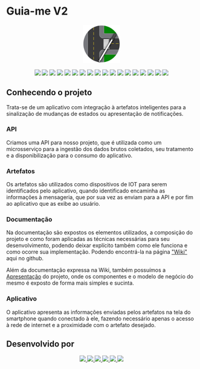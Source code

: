 # Guia-me V2

<p align="center">
  <img src="https://github.com/DSM-FATEC/fatec_dsm_pi_sexto_semestre/blob/main/docs/imagens/logo.png?raw=true" width="20%">
</p>

<p align="center">
  <img src="https://img.shields.io/badge/Java-ed2025?style=for-the-badge&logo=openjdk&logoColor=white">
  <img src="https://img.shields.io/badge/RabbitMQ-FF6600?style=for-the-badge&logo=rabbitmq&logoColor=white">
  <img src="https://img.shields.io/badge/HTML-ff6614?style=for-the-badge&logo=html5&logoColor=white">
  <img src="https://img.shields.io/badge/Postman-FF6C37?style=for-the-badge&logo=postman&logoColor=white">
  <img src="https://img.shields.io/badge/Firebase-ffca28?style=for-the-badge&logo=firebase&logoColor=white">
  <img src="https://img.shields.io/badge/Markdown-000000?style=for-the-badge&logo=markdown&logoColor=white">
  <img src="https://img.shields.io/badge/MicroPython-2B2728?style=for-the-badge&logo=micropython&logoColor=white">
  <img src="https://img.shields.io/badge/Bootstrap-563b7d?style=for-the-badge&logo=bootstrap&logoColor=white">
  <img src="https://img.shields.io/badge/Figma-5551ff?style=for-the-badge&logo=figma&logoColor=white">
  <img src="https://img.shields.io/badge/Jira-0052CC?style=for-the-badge&logo=jirasoftware&logoColor=white">
  <img src="https://img.shields.io/badge/Flutter-02569B?style=for-the-badge&logo=flutter&logoColor=white">
  <img src="https://img.shields.io/badge/CSS-0076be?style=for-the-badge&logo=css3&logoColor=white">
  <img src="https://img.shields.io/badge/Dart-0175C2?style=for-the-badge&logo=dart&logoColor=white">
  <img src="https://img.shields.io/badge/VS%20Code-007ACC?style=for-the-badge&logo=visualStudioCode&logoColor=white">
  <img src="https://img.shields.io/badge/Docker-2CA5E0?style=for-the-badge&logo=docker&logoColor=white">
  <img src="https://img.shields.io/badge/Arduino-00979D?style=for-the-badge&logo=arduino&logoColor=white"> 
  <img src="https://img.shields.io/badge/Android-3DDC84?style=for-the-badge&logo=android&logoColor=white">
  <img src="https://img.shields.io/badge/SpringBoot-6db23e?style=for-the-badge&logo=springboot&logoColor=white">
</p>

## Conhecendo o projeto

Trata-se de um aplicativo com integração à artefatos inteligentes para a sinalização de mudanças de estados ou apresentação de notificações.

### API

Criamos uma API para nosso projeto, que é utilizada como um microsserviço para a ingestão dos dados brutos coletados, seu tratamento e a disponibilização para o consumo do aplicativo.

### Artefatos

Os artefatos são utilizados como dispositivos de IOT para serem identificados pelo aplicativo, quando identificado encaminha as informações à mensageria, que por sua vez as enviam para a API e por fim ao aplicativo que as exibe ao usuário.

### Documentação

Na documentação são expostos os elementos utilizados, a composição do projeto e como foram aplicadas as técnicas necessárias para seu desenvolvimento, podendo deixar explícito também como ele funciona e como ocorre sua implementação. Podendo encontrá-la na página ["Wiki"](https://github.com/DSM-FATEC/fatec_dsm_pi_quinto_semestre/wiki) aqui no github.

Além da documentação expressa na Wiki, também possuímos a [Apresentação](https://www.canva.com/design/DAF2lbOpik8/MI1Z4B9bAiYm8pT4uUhBXw/edit?utm_content=DAF2lbOpik8&utm_campaign=designshare&utm_medium=link2&utm_source=sharebutton) do projeto, onde os componentes e o modelo de negócio do mesmo é exposto de forma mais simples e sucinta.

### Aplicativo

O aplicativo apresenta as informações enviadas pelos artefatos na tela do smartphone quando conectado à ele, fazendo necessário apenas o acesso à rede de internet e a proximidade com o artefato desejado.

## Desenvolvido por

<p align="center">
  <a href="https://github.com/gustapinto">
    <img src="https://avatars.githubusercontent.com/gustapinto" width="15%">
  </a>
  <a href="https://github.com/CarolinyFranca">
    <img src="https://avatars.githubusercontent.com/CarolinyFranca" width="15%">
  </a>
  <a href="https://github.com/Karen-HerOAcEDucK">
    <img src="https://avatars.githubusercontent.com/Karen-HerOAcEDucK" width="15%">
  </a>
  <a href="https://github.com/0502j">
    <img src="https://avatars.githubusercontent.com/JozianeNascimento" width="15%">
  </a>
  <a href="https://github.com/MateusVS">
    <img src="https://avatars.githubusercontent.com/MateusVS" width="15%">
  </a>
  <a href="https://github.com/pmarangon">
    <img src="https://avatars.githubusercontent.com/pmarangon" width="15%">
  </a>
</p>
